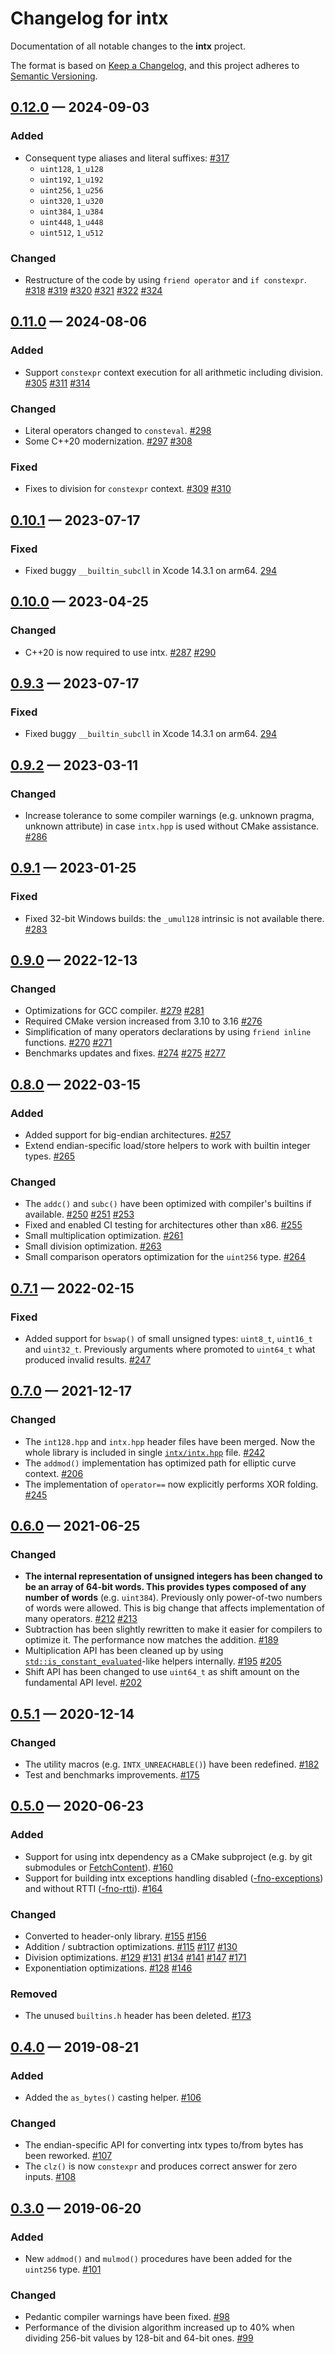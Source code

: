 # Changelog for intx

Documentation of all notable changes to the **intx** project.

The format is based on [Keep a Changelog],
and this project adheres to [Semantic Versioning].

## [0.12.0] — 2024-09-03

### Added

- Consequent type aliases and literal suffixes:
  [#317](https://github.com/chfast/intx/pull/317)
  - `uint128`, `1_u128`
  - `uint192`, `1_u192`
  - `uint256`, `1_u256`
  - `uint320`, `1_u320`
  - `uint384`, `1_u384`
  - `uint448`, `1_u448`
  - `uint512`, `1_u512`

### Changed

- Restructure of the code by using `friend operator` and `if constexpr`.
  [#318](https://github.com/chfast/intx/pull/318)
  [#319](https://github.com/chfast/intx/pull/319)
  [#320](https://github.com/chfast/intx/pull/320)
  [#321](https://github.com/chfast/intx/pull/321)
  [#322](https://github.com/chfast/intx/pull/322)
  [#324](https://github.com/chfast/intx/pull/324)

## [0.11.0] — 2024-08-06

### Added

- Support `constexpr` context execution for all arithmetic including division.
  [#305](https://github.com/chfast/intx/pull/305)
  [#311](https://github.com/chfast/intx/pull/311)
  [#314](https://github.com/chfast/intx/pull/314)

### Changed

- Literal operators changed to `consteval`.
  [#298](https://github.com/chfast/intx/pull/298)
- Some C++20 modernization.
  [#297](https://github.com/chfast/intx/pull/297)
  [#308](https://github.com/chfast/intx/pull/308)

### Fixed

- Fixes to division for `constexpr` context.
  [#309](https://github.com/chfast/intx/pull/309)
  [#310](https://github.com/chfast/intx/pull/310)

## [0.10.1] — 2023-07-17

### Fixed

- Fixed buggy `__builtin_subcll` in Xcode 14.3.1 on arm64.
  [294](https://github.com/chfast/intx/pull/294)

## [0.10.0] — 2023-04-25

### Changed

- C++20 is now required to use intx.
  [#287](https://github.com/chfast/intx/pull/287)
  [#290](https://github.com/chfast/intx/pull/290)

## [0.9.3] — 2023-07-17

### Fixed

- Fixed buggy `__builtin_subcll` in Xcode 14.3.1 on arm64.
  [294](https://github.com/chfast/intx/pull/294)

## [0.9.2] — 2023-03-11

### Changed

- Increase tolerance to some compiler warnings (e.g. unknown pragma, unknown attribute)
  in case `intx.hpp` is used without CMake assistance.
  [#286](https://github.com/chfast/intx/pull/286) 

## [0.9.1] — 2023-01-25

### Fixed

- Fixed 32-bit Windows builds: the `_umul128` intrinsic is not available there.
  [#283](https://github.com/chfast/intx/pull/283)

## [0.9.0] — 2022-12-13

### Changed

- Optimizations for GCC compiler.
  [#279](https://github.com/chfast/intx/pull/279)
  [#281](https://github.com/chfast/intx/pull/281)
- Required CMake version increased from 3.10 to 3.16
  [#276](https://github.com/chfast/intx/pull/276)
- Simplification of many operators declarations by using `friend inline` functions.
  [#270](https://github.com/chfast/intx/pull/270)
  [#271](https://github.com/chfast/intx/pull/271)
- Benchmarks updates and fixes.
  [#274](https://github.com/chfast/intx/pull/274)
  [#275](https://github.com/chfast/intx/pull/275)
  [#277](https://github.com/chfast/intx/pull/277)

## [0.8.0] — 2022-03-15

### Added

- Added support for big-endian architectures.
  [#257](https://github.com/chfast/intx/pull/257)
- Extend endian-specific load/store helpers to work with builtin integer types.
  [#265](https://github.com/chfast/intx/pull/265)

### Changed

- The `addc()` and `subc()` have been optimized with compiler's builtins if available.
  [#250](https://github.com/chfast/intx/pull/250)
  [#251](https://github.com/chfast/intx/pull/251)
  [#253](https://github.com/chfast/intx/pull/253)
- Fixed and enabled CI testing for architectures other than x86.
  [#255](https://github.com/chfast/intx/pull/255)
- Small multiplication optimization.
  [#261](https://github.com/chfast/intx/pull/261)
- Small division optimization.
  [#263](https://github.com/chfast/intx/pull/263)
- Small comparison operators optimization for the `uint256` type.
  [#264](https://github.com/chfast/intx/pull/264)

## [0.7.1] — 2022-02-15

### Fixed

- Added support for `bswap()` of small unsigned types: `uint8_t`, `uint16_t` and `uint32_t`.
  Previously arguments where promoted to `uint64_t` what produced invalid results.
  [#247](https://github.com/chfast/intx/pull/247)

## [0.7.0] — 2021-12-17

### Changed

- The `int128.hpp` and `intx.hpp` header files have been merged. Now the whole
  library is included in single [`intx/intx.hpp`](./include/intx/intx.hpp) file.
  [#242](https://github.com/chfast/intx/pull/242)
- The `addmod()` implementation has optimized path for elliptic curve context.
  [#206](https://github.com/chfast/intx/pull/206)
- The implementation of `operator==` now explicitly performs XOR folding.
  [#245](https://github.com/chfast/intx/pull/245)


## [0.6.0] — 2021-06-25

### Changed

- **The internal representation of unsigned integers has been changed to be an array of 64-bit words. This provides types composed of any number of words** (e.g. `uint384`). 
  Previously only power-of-two numbers of words were allowed.
  This is big change that affects implementation of many operators.
  [#212](https://github.com/chfast/intx/pull/212)
  [#213](https://github.com/chfast/intx/pull/213)
- Subtraction has been slightly rewritten to make it easier for compilers to optimize it.
  The performance now matches the addition.
  [#189](https://github.com/chfast/intx/pull/189)
- Multiplication API has been cleaned up by using
  [`std::is_constant_evaluated`](https://en.cppreference.com/w/cpp/types/is_constant_evaluated)-like helpers internally.
  [#195](https://github.com/chfast/intx/pull/195)
  [#205](https://github.com/chfast/intx/pull/205)
- Shift API has been changed to use `uint64_t` as shift amount on the fundamental API level.
  [#202](https://github.com/chfast/intx/pull/202)


## [0.5.1] — 2020-12-14

### Changed

- The utility macros (e.g. `INTX_UNREACHABLE()`) have been redefined.
  [#182](https://github.com/chfast/intx/pull/182)
- Test and benchmarks improvements.
  [#175](https://github.com/chfast/intx/pull/175)


## [0.5.0] — 2020-06-23

### Added

- Support for using intx dependency as a CMake subproject
  (e.g. by git submodules or [FetchContent]).
  [#160](https://github.com/chfast/intx/pull/160)
- Support for building intx exceptions handling disabled ([-fno-exceptions]) and without RTTI ([-fno-rtti]).
  [#164](https://github.com/chfast/intx/pull/164)

### Changed

- Converted to header-only library.
  [#155](https://github.com/chfast/intx/pull/155)
  [#156](https://github.com/chfast/intx/pull/156)
- Addition / subtraction optimizations.
  [#115](https://github.com/chfast/intx/pull/115)
  [#117](https://github.com/chfast/intx/pull/117)
  [#130](https://github.com/chfast/intx/pull/130)
- Division optimizations.
  [#129](https://github.com/chfast/intx/pull/129)
  [#131](https://github.com/chfast/intx/pull/131)
  [#134](https://github.com/chfast/intx/pull/134)
  [#141](https://github.com/chfast/intx/pull/141)
  [#147](https://github.com/chfast/intx/pull/147)
  [#171](https://github.com/chfast/intx/pull/171)
- Exponentiation optimizations.
  [#128](https://github.com/chfast/intx/pull/128)
  [#146](https://github.com/chfast/intx/pull/146)
  
### Removed

- The unused `builtins.h` header has been deleted.
  [#173](https://github.com/chfast/intx/pull/173)


## [0.4.0] — 2019-08-21

### Added

- Added the `as_bytes()` casting helper.
  [#106](https://github.com/chfast/intx/pull/106)

### Changed

- The endian-specific API for converting intx types to/from bytes has been reworked.
  [#107](https://github.com/chfast/intx/pull/107)
- The `clz()` is now `constexpr` and produces correct answer for zero inputs.
  [#108](https://github.com/chfast/intx/pull/108)


## [0.3.0] — 2019-06-20

### Added

- New `addmod()` and `mulmod()` procedures have been added for the `uint256` type. 
  [#101](https://github.com/chfast/intx/pull/101)

### Changed

- Pedantic compiler warnings have been fixed.
  [#98](https://github.com/chfast/intx/pull/98)
- Performance of the division algorithm increased up to 40% 
  when dividing 256-bit values by 128-bit and 64-bit ones.
  [#99](https://github.com/chfast/intx/pull/99)


[0.12.0]: https://github.com/chfast/intx/releases/v0.12.0
[0.11.0]: https://github.com/chfast/intx/releases/v0.11.0
[0.10.1]: https://github.com/chfast/intx/releases/v0.10.1
[0.10.0]: https://github.com/chfast/intx/releases/v0.10.0
[0.9.3]: https://github.com/chfast/intx/releases/v0.9.3
[0.9.2]: https://github.com/chfast/intx/releases/v0.9.2
[0.9.1]: https://github.com/chfast/intx/releases/v0.9.1
[0.9.0]: https://github.com/chfast/intx/releases/v0.9.0
[0.8.0]: https://github.com/chfast/intx/releases/v0.8.0
[0.7.1]: https://github.com/chfast/intx/releases/v0.7.1
[0.7.0]: https://github.com/chfast/intx/releases/v0.7.0
[0.6.0]: https://github.com/chfast/intx/releases/v0.6.0
[0.5.1]: https://github.com/chfast/intx/releases/v0.5.1
[0.5.0]: https://github.com/chfast/intx/releases/v0.5.0
[0.4.0]: https://github.com/chfast/intx/releases/v0.4.0
[0.3.0]: https://github.com/chfast/intx/releases/v0.3.0

[-fno-exceptions]: https://gcc.gnu.org/onlinedocs/libstdc++/manual/using_exceptions.html#intro.using.exception.no
[-fno-rtti]: https://gcc.gnu.org/onlinedocs/gcc/C_002b_002b-Dialect-Options.html#index-fno-rtti
[FetchContent]: https://cmake.org/cmake/help/latest/module/FetchContent.html
[Keep a Changelog]: https://keepachangelog.com/en/1.0.0/
[Semantic Versioning]: https://semver.org
